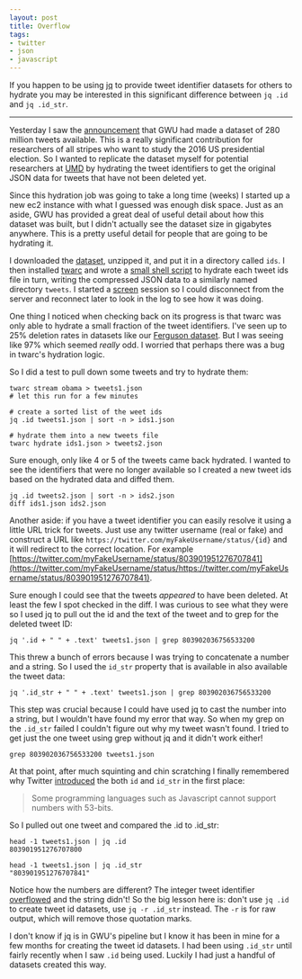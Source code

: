 ```yaml
---
layout: post
title: Overflow
tags:
- twitter
- json
- javascript
---
```


If you happen to be using [jq] to provide tweet identifier datasets for others
to hydrate you may be interested in this significant difference between `jq .id`
and `jq .id_str`.

---

Yesterday I saw the [announcement] that GWU had made a dataset of 280 million
tweets available. This is a really significant contribution for researchers of
all stripes who want to study the 2016 US presidential election. So I wanted to
replicate the dataset myself for potential researchers at [UMD] by hydrating the
tweet identifiers to get the original JSON data for tweets that have not been
deleted yet.

Since this hydration job was going to take a long time (weeks) I started up a
new ec2 instance with what I guessed was enough disk space. Just as an aside,
GWU has provided a great deal of useful detail about how this dataset was built,
but I didn't actually see the dataset size in gigabytes anywhere.  This is a
pretty useful detail for people that are going to be hydrating it.

I downloaded the [dataset], unzipped it, and put it in a directory called `ids`.
I then installed [twarc] and wrote a [small shell script] to hydrate each tweet
ids file in turn, writing the compressed JSON data to a similarly named
directory `tweets`. I started a [screen] session so I could disconnect from the
server and reconnect later to look in the log to see how it was doing.

One thing I noticed when checking back on its progress is that twarc was only
able to hydrate a small fraction of the tweet identifiers. I've seen up to 25%
deletion rates in datasets like our [Ferguson dataset]. But I was seeing like
97% which seemed *really* odd. I worried that perhaps there was a bug in twarc's
hydration logic.

So I did a test to pull down some tweets and try to hydrate them:

    twarc stream obama > tweets1.json
    # let this run for a few minutes

    # create a sorted list of the weet ids
    jq .id tweets1.json | sort -n > ids1.json

    # hydrate them into a new tweets file
    twarc hydrate ids1.json > tweets2.json

Sure enough, only like 4 or 5 of the tweets came back hydrated. I wanted to see
the identifiers that were no longer available so I created a new tweet ids based
on the hydrated data and diffed them. 

    jq .id tweets2.json | sort -n > ids2.json
    diff ids1.json ids2.json

Another aside: if you have a tweet identifier you can easily resolve it using a
little URL trick for tweets. Just use any twitter username (real or fake) and
construct a URL like `https://twitter.com/myFakeUsername/status/{id}` and it
will redirect to the correct location. For example
[https://twitter.com/myFakeUsername/status/803901951276707841](https://twitter.com/myFakeUsername/status/https://twitter.com/myFakeUsername/status/803901951276707841).

Sure enough I could see that the tweets *appeared* to have been deleted. At
least the few I spot checked in the diff. I was curious to see what they were so
I used jq to pull out the id and the text of the tweet and to grep for the
deleted tweet ID:

    jq '.id + " " + .text' tweets1.json | grep 803902036756533200

This threw a bunch of errors because I was trying to concatenate a number and a
string. So I used the `id_str` property that is available in also available the
tweet data:

    jq '.id_str + " " + .text' tweets1.json | grep 803902036756533200

This step was crucial because I could have used jq to cast the number into a
string, but I wouldn't have found my error that way. So when my grep on the
`.id_str` failed I couldn't figure out why my tweet wasn't found.  I tried to
get just the one tweet using grep without jq and it didn't work either!

    grep 803902036756533200 tweets1.json

At that point, after much squinting and chin scratching I finally remembered why
Twitter [introduced] the both `id` and `id_str` in the first place:

> Some programming languages such as Javascript cannot support numbers with 
> 53-bits.

So I pulled out one tweet and compared the .id to .id_str:

    head -1 tweets1.json | jq .id
    803901951276707800

    head -1 tweets1.json | jq .id_str
    "803901951276707841"

Notice how the numbers are different? The integer tweet identifier [overflowed]
and the string didn't! So the big lesson here is: don't use `jq .id` to create
tweet id datasets, use `jq -r .id_str` instead. The `-r` is for raw output,
which will remove those quotation marks.

I don't know if jq is in GWU's pipeline but I know it has been in mine for a few
months for creating the tweet id datasets. I had been using `.id_str` until
fairly recently when I saw `.id` being used. Luckily I had just a handful of
datasets created this way.

[UMD]: http://www.umd.edu
[twarc]: https://github.com/docnow/twarc
[jq]: https://stedolan.github.io/jq/
[announcement]: http://gwu-libraries.github.io/sfm-ui/posts/2016-11-30-election-dataset
[dataset]: https://dataverse.harvard.edu/dataset.xhtml?persistentId=doi%3A10.7910%2FDVN%2FPDI7IN
[small shell script]: https://gist.github.com/edsu/d217fe712011e3078aa49357cdab52be
[screen]: https://www.howtoforge.com/linux_screen
[Ferguson dataset]: http://mith.umd.edu/miths-ed-summers-discusses-ferguson-twitter-archive/
[overflowed]: http://stackoverflow.com/questions/307179/what-is-javascripts-highest-integer-value-that-a-number-can-go-to-without-losin
[introduced]: https://dev.twitter.com/overview/api/twitter-ids-json-and-snowflake
